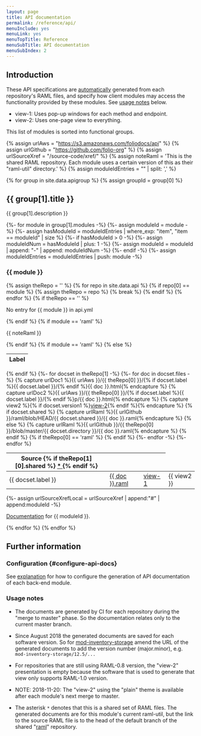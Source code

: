 ```yaml
---
layout: page
title: API documentation
permalink: /reference/api/
menuInclude: yes
menuLink: yes
menuTopTitle: Reference
menuSubTitle: API documentation
menuSubIndex: 2
---
```


## Introduction

These API specifications are [automatically](#configure-api-docs) generated from each repository's
RAML files, and specify how client modules may
access the functionality provided by these modules.
See [usage notes](#usage-notes) below.

* view-1: Uses pop-up windows for each method and endpoint.
* view-2: Uses one-page view to everything.

This list of modules is sorted into functional groups.

{% assign urlAws = "https://s3.amazonaws.com/foliodocs/api" %}
{% assign urlGithub = "https://github.com/folio-org" %}
{% assign urlSourceXref = "/source-code/xref/" %}
{% assign noteRaml = 'This is the shared RAML repository. Each module uses a certain version of this as their "raml-util" directory.' %}
{% assign moduleIdEntries = "" | split: ',' %}

{% for group in site.data.apigroup %}
  {% assign groupId = group[0] %}
  <h2 id="{{ groupId }}"> {{ group[1].title }} </h2>
  <p> {{ group[1].description }} </p>
  {%- for module in group[1].modules -%}
    {%- assign moduleId = module -%}
    {%- assign hasModuleId = moduleIdEntries | where_exp: "item", "item == moduleId" | size %}
    {%- if hasModuleId > 0 -%}
      {%- assign moduleIdNum = hasModuleId | plus: 1 -%}
      {%- assign moduleId = moduleId | append: "-" | append: moduleIdNum  -%}
    {%- endif -%}
    {%- assign moduleIdEntries = moduleIdEntries | push: module -%}
    <h3 id="{{ moduleId }}"> {{ module }} </h3>
    {% assign theRepo = '' %}
    {% for repo in site.data.api %}
      {% if repo[0] == module %}
        {% assign theRepo = repo %}
        {% break %}
      {% endif %}
    {% endfor %}
{% if theRepo == '' %}<p> No entry for {{ module }} in api.yml </p>{% endif %}
{% if module == 'raml' %}<p>{{ noteRaml }}</p>{% endif %}
{% if module == 'raml' %}
<table class="api apilabel">
  <thead>
    <tr>
      <th class="label" title="Label">Label</th>
{% else %}
<table class="api">
  <thead>
    <tr>
{% endif %}
      <th class="raml" title="APIs and link to RAML source">
        Source {% if theRepo[1][0].shared %} <a href="#usage-notes"> * </a>{% endif %}
      </th>
      <th class="view" title="View 1: using raml2html default"></th>
      <th class="view" title="View 2: using raml2html plain"></th>
    </tr>
  </thead>
  <tbody>
  {%- for docset in theRepo[1] -%}
    {%- for doc in docset.files -%}
      {% capture urlDoc1 %}{{ urlAws }}/{{ theRepo[0] }}/{% if docset.label %}{{ docset.label }}/{% endif %}{{ doc }}.html{% endcapture %}
      {% capture urlDoc2 %}{{ urlAws }}/{{ theRepo[0] }}/{% if docset.label %}{{ docset.label }}/{% endif %}p/{{ doc }}.html{% endcapture %}
      {% capture view2 %}{% if docset.version1 %}<a href="{{ urlDoc2 }}">view-2</a>{% endif %}{% endcapture %}
      {% if docset.shared %}
        {% capture urlRaml %}{{ urlGithub }}/raml/blob/HEAD/{{ docset.shared }}/{{ doc }}.raml{% endcapture %}
      {% else %}
        {% capture urlRaml %}{{ urlGithub }}/{{ theRepo[0] }}/blob/master/{{ docset.directory }}/{{ doc }}.raml{% endcapture %}
      {% endif %}
    <tr>
{% if theRepo[0] == 'raml' %}
      <td> {{ docset.label }} </td>
{% endif %}
      <td> <a href="{{ urlRaml }}">{{ doc }}.raml</a> </td>
      <td class="view"> <a href="{{ urlDoc1 }}">view-1</a> </td>
      <td class="view"> {{ view2 }} </td>
    </tr>
    {%- endfor -%}
  {%- endfor %}
  </tbody>
</table>
{%- assign urlSourceXrefLocal = urlSourceXref | append:"#" | append:moduleId -%}
<p> <a href="{{ urlSourceXrefLocal }}">Documentation</a> for {{ moduleId }}. </p>
  {% endfor %}
{% endfor %}

## Further information

### Configuration {#configure-api-docs}

See [explanation](/faqs/how-to-configure-api-doc-generation/) for how to configure the generation of API documentation of each back-end module.

### Usage notes

* The documents are generated by CI for each repository during the "merge to master" phase.
So the documentation relates only to the current master branch.

* Since August 2018 the generated documents are saved for each software version.
So for [mod-inventory-storage](#mod-inventory-storage) amend the URL of the generated documents to add the version number (major.minor), e.g. `mod-inventory-storage/12.5/...`

* For repositories that are still using RAML-0.8 version, the "view-2" presentation is empty because the software that is used to generate that view only supports RAML-1.0 version.

* NOTE: 2018-11-20: The "view-2" using the "plain" theme is available after each module's next merge to master.

* The asterisk `*` denotes that this is a shared set of RAML files.
The generated documents are for this module's current raml-util, but the link to the source RAML file is to the head of the default branch of the shared
"[raml](#raml)" repository.
